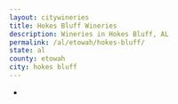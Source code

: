 ```yaml
---
layout: citywineries
title: Hokes Bluff Wineries
description: Wineries in Hokes Bluff, AL
permalink: /al/etowah/hokes-bluff/
state: al
county: etowah
city: hokes bluff
---
```

-
